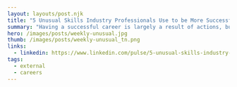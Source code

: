 ```yaml
---
layout: layouts/post.njk
title: "5 Unusual Skills Industry Professionals Use to be More Successful in their Careers"
summary: "Having a successful career is largely a result of actions, but also your re-action to opportunities and challenges that come along the way. In order to be successful you need to master techniques that really work. Let's take a look at what really works for professionals."
hero: /images/posts/weekly-unusual.jpg
thumb: /images/posts/weekly-unusual_tn.png
links:
  - linkedin: https://www.linkedin.com/pulse/5-unusual-skills-industry-professionals-use-more-ray-villalobos
tags:
  - external
  - careers
---
```


